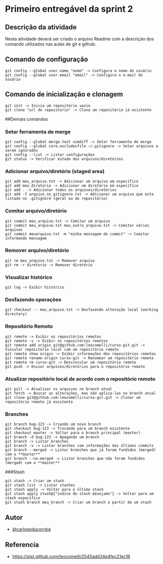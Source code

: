 
# Primeiro entregável da sprint 2 

## Descrição da atividade

Nesta atividade deverá ser criado o arquivo Readme com a descrição dos comando utilizados nas aulas de git e github.

## Comando de configuração

```
git config --global user.name "nome" -> Configura o nome do usuário
git config --global user.email "email" -> Configura o e-mail do usuário
```

## Comando de inicialização e clonagem

```
git init -> Inicia um repositório vazio
git clone "url do repositorio" -> Clona um repositório já existente
```

##Demais comandos 

### Setar ferramenta de merge
```
git config --global merge.tool vimdiff -> Setar ferramenta de merge
git config --global core.excludesfile ~/.gitignore -> Setar arquivos a serem ignorados
git config --list -> Listar configurações
git status -> Verificar estado dos arquivos/diretórios
```

### Adicionar arquivo/diretório (staged area)

```
git add meu_arquivo.txt -> Adicionar um arquivo em específico
git add meu_diretorio -> Adicionar um diretório em específico
git add . -> Adicionar todos os arquivos/diretórios
git add -f arquivo_no_gitignore.txt -> Adicionar um arquivo que esta listado no .gitignore (geral ou do repositório)
```
	
### Comitar arquivo/diretório

```
git commit meu_arquivo.txt -> Comitar um arquivo
git commit meu_arquivo.txt meu_outro_arquivo.txt -> Comitar vários arquivos
git commit meuarquivo.txt -m "minha mensagem de commit" -> Comitar informando mensagem
```

### Remover arquivo/diretório

```
git rm meu_arquivo.txt -> Remover arquivo
git rm -r diretorio -> Remover diretório
```

### Visualizar histórico

```
git log -> Exibir histórico
```

### Desfazendo operações

```
git checkout -- meu_arquivo.txt -> Desfazendo alteração local (working directory)
```

### Repositório Remoto

```
git remote -> Exibir os repositórios remotos
git remote -v -> Exibir os repositórios remotos
git remote add origin git@github.com:leocomelli/curso-git.git -> Vincular repositório local com um repositório remoto
git remote show origin -> Exibir informações dos repositórios remotos
git remote rename origin curso-git -> Renomear um repositório remoto 
git remote rm curso-git -> Desvincular um repositório remoto
git push -> Enviar arquivos/diretórios para o repositório remoto
```

### Atualizar repositório local de acordo com o repositório remoto

```
git pull -> Atualizar os arquivos no branch atual
git fetch -> Buscar as alterações, mas não aplica-las no branch atual
git clone git@github.com:leocomelli/curso-git.git -> Clonar um repositório remoto já existente
```
	
### Branches

```
git branch bug-123 -> Criando um novo branch
git checkout bug-123 -> Trocando para um branch existente
git checkout master -> Voltar para o branch principal (master)
git branch -d bug-123 -> Apagando um branch
git branch -> Listar branches
git branch -v -> Listar branches com informações dos últimos commits
git branch --merged -> Listar branches que já foram fundidos (merged) com o **master**
git branch --no-merged -> Listar branches que não foram fundidos (merged) com o **master**
```

###Stash

```
git stash -> Criar um stash
git stash list -> Listar stashes
git stash apply -> Voltar para o último stash
git stash apply stash@{"indíce do stash desejado"} -> Voltar para um stash específico
git stash branch meu_branch -> Criar um branch a partir de um stash
```

## Autor

- [@carloseducorreia](https://www.github.com/carloseducorreia)

## Referencia
- https://gist.github.com/leocomelli/2545add34e4fec21ec16

